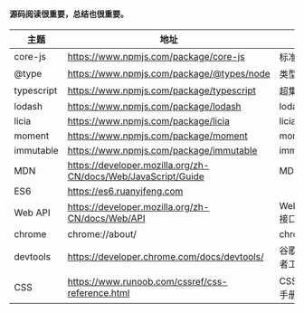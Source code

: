 #### 源码阅读很重要，总结也很重要。

| 主题       | 地址                                                         |                  |
| ---------- | ------------------------------------------------------------ | ---------------- |
| core-js    | https://www.npmjs.com/package/core-js                        | 标准库           |
| @type      | https://www.npmjs.com/package/@types/node                    | 类型检测         |
| typescript | https://www.npmjs.com/package/typescript                     | 超集             |
| lodash     | https://www.npmjs.com/package/lodash                         | lodash           |
| licia      | https://www.npmjs.com/package/licia                          | licia            |
| moment     | https://www.npmjs.com/package/moment                         | moment           |
| immutable  | https://www.npmjs.com/package/immutable                      | immutable        |
| MDN        | https://developer.mozilla.org/zh-CN/docs/Web/JavaScript/Guide | MDN              |
| ES6        | https://es6.ruanyifeng.com                                   |                  |
| Web API    | https://developer.mozilla.org/zh-CN/docs/Web/API             | Web API 接口参考 |
| chrome     | chrome://about/                                              | chrome           |
| devtools   | https://developer.chrome.com/docs/devtools/                  | 谷歌开发者工具   |
| CSS        | https://www.runoob.com/cssref/css-reference.html             | CSS参考手册      |

